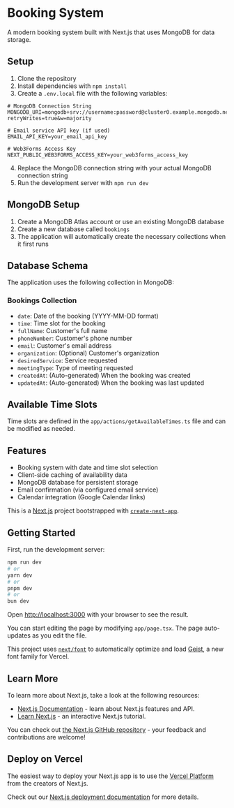 # Booking System

A modern booking system built with Next.js that uses MongoDB for data storage.

## Setup

1. Clone the repository
2. Install dependencies with `npm install`
3. Create a `.env.local` file with the following variables:

```
# MongoDB Connection String
MONGODB_URI=mongodb+srv://username:password@cluster0.example.mongodb.net/bookings?retryWrites=true&w=majority

# Email service API key (if used)
EMAIL_API_KEY=your_email_api_key

# Web3Forms Access Key
NEXT_PUBLIC_WEB3FORMS_ACCESS_KEY=your_web3forms_access_key
```

4. Replace the MongoDB connection string with your actual MongoDB connection string
5. Run the development server with `npm run dev`

## MongoDB Setup

1. Create a MongoDB Atlas account or use an existing MongoDB database
2. Create a new database called `bookings`
3. The application will automatically create the necessary collections when it first runs

## Database Schema

The application uses the following collection in MongoDB:

### Bookings Collection

- `date`: Date of the booking (YYYY-MM-DD format)
- `time`: Time slot for the booking
- `fullName`: Customer's full name
- `phoneNumber`: Customer's phone number
- `email`: Customer's email address
- `organization`: (Optional) Customer's organization
- `desiredService`: Service requested
- `meetingType`: Type of meeting requested
- `createdAt`: (Auto-generated) When the booking was created
- `updatedAt`: (Auto-generated) When the booking was last updated

## Available Time Slots

Time slots are defined in the `app/actions/getAvailableTimes.ts` file and can be modified as needed.

## Features

- Booking system with date and time slot selection
- Client-side caching of availability data
- MongoDB database for persistent storage
- Email confirmation (via configured email service)
- Calendar integration (Google Calendar links)

This is a [Next.js](https://nextjs.org) project bootstrapped with [`create-next-app`](https://nextjs.org/docs/app/api-reference/cli/create-next-app).

## Getting Started

First, run the development server:

```bash
npm run dev
# or
yarn dev
# or
pnpm dev
# or
bun dev
```

Open [http://localhost:3000](http://localhost:3000) with your browser to see the result.

You can start editing the page by modifying `app/page.tsx`. The page auto-updates as you edit the file.

This project uses [`next/font`](https://nextjs.org/docs/app/building-your-application/optimizing/fonts) to automatically optimize and load [Geist](https://vercel.com/font), a new font family for Vercel.

## Learn More

To learn more about Next.js, take a look at the following resources:

- [Next.js Documentation](https://nextjs.org/docs) - learn about Next.js features and API.
- [Learn Next.js](https://nextjs.org/learn) - an interactive Next.js tutorial.

You can check out [the Next.js GitHub repository](https://github.com/vercel/next.js) - your feedback and contributions are welcome!

## Deploy on Vercel

The easiest way to deploy your Next.js app is to use the [Vercel Platform](https://vercel.com/new?utm_medium=default-template&filter=next.js&utm_source=create-next-app&utm_campaign=create-next-app-readme) from the creators of Next.js.

Check out our [Next.js deployment documentation](https://nextjs.org/docs/app/building-your-application/deploying) for more details.
